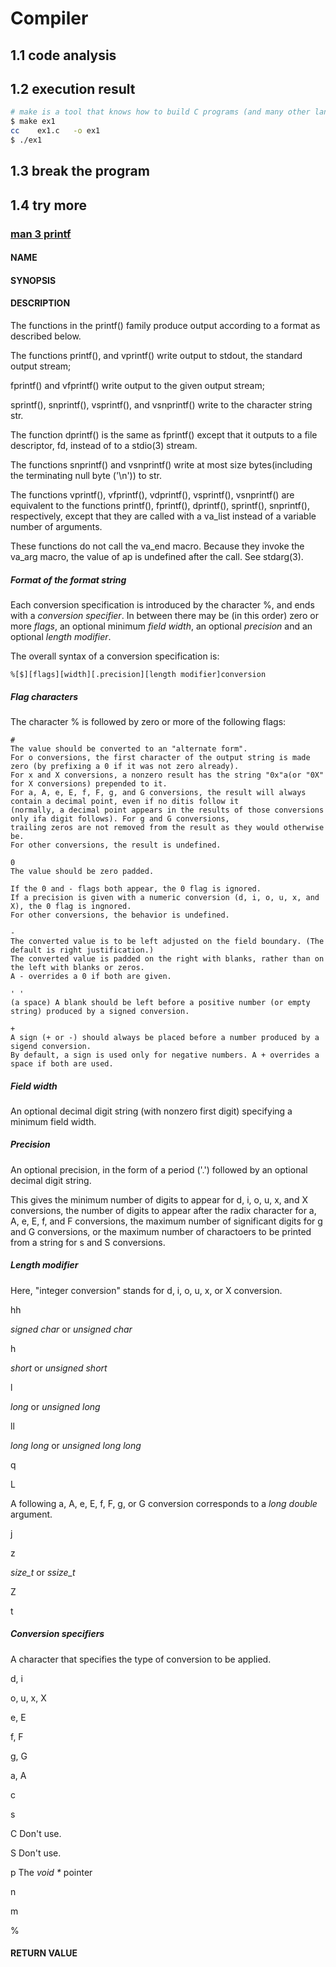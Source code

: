 # Compiler

## 1.1 code analysis

## 1.2 execution result

```bash
# make is a tool that knows how to build C programs (and many other languages).
$ make ex1
cc    ex1.c   -o ex1
$ ./ex1
```

## 1.3 break the program

## 1.4 try more

### [man 3 printf](https://man7.org/linux/man-pages/man3/printf.3.html)
  
#### NAME


#### SYNOPSIS


#### DESCRIPTION

The functions in the printf() family produce output according to a format as described below.

The functions printf(), and vprintf() write output to stdout, the standard output stream;

fprintf() and vfprintf() write output to the given output stream;

sprintf(), snprintf(), vsprintf(), and vsnprintf() write to the character string str.

The function dprintf() is the same as fprintf() except that it outputs to a file descriptor, fd, instead of to a stdio(3) stream.

The functions snprintf() and vsnprintf() write at most size bytes(including the terminating null byte ('\n')) to str.

The functions vprintf(), vfprintf(), vdprintf(), vsprintf(), vsnprintf() are equivalent to
the functions printf(), fprintf(), dprintf(), sprintf(), snprintf(), respectively,
except that they are called with a va_list instead of a variable number of arguments.

These functions do not call the va_end macro.
Because they invoke the va_arg macro, the value of ap is undefined after the call.  See stdarg(3).


##### Format of the format string

Each conversion specification is introduced by the character %, and ends with a *conversion specifier*.
In between there may be (in this order)
zero or more *flags*,
an optional minimum *field width*,
an optional *precision* and
an optional *length modifier*.

The overall syntax of a conversion specification is:

	%[$][flags][width][.precision][length modifier]conversion


##### Flag characters

The character % is followed by zero or more of the following flags:

	#
	The value should be converted to an "alternate form".
	For o conversions, the first character of the output string is made zero (by prefixing a 0 if it was not zero already).
	For x and X conversions, a nonzero result has the string "0x"a(or "0X" for X conversions) prepended to it.
	For a, A, e, E, f, F, g, and G conversions, the result will always contain a decimal point, even if no ditis follow it
	(normally, a decimal point appears in the results of those conversions only ifa digit follows). For g and G conversions,
	trailing zeros are not removed from the result as they would otherwise be.
	For other conversions, the result is undefined.

	0
	The value should be zero padded.

	If the 0 and - flags both appear, the 0 flag is ignored.
	If a precision is given with a numeric conversion (d, i, o, u, x, and X), the 0 flag is ingnored.
	For other conversions, the behavior is undefined.

	-
	The converted value is to be left adjusted on the field boundary. (The default is right justification.)
	The converted value is padded on the right with blanks, rather than on the left with blanks or zeros.
	A - overrides a 0 if both are given.

	' '
	(a space) A blank should be left before a positive number (or empty string) produced by a signed conversion.

	+
	A sign (+ or -) should always be placed before a number produced by a sigend conversion.
	By default, a sign is used only for negative numbers. A + overrides a space if both are used.


##### Field width

An optional decimal digit string (with nonzero first digit) specifying a minimum field width.



##### Precision

An optional precision, in the form of a period ('.') followed by an optional decimal digit string.

This gives
the minimum number of digits to appear for d, i, o, u, x, and X conversions,
the number of digits to appear after the radix character for a, A, e, E, f, and F conversions,
the maximum number of significant digits for g and G conversions, or
the maximum number of charactoers to be printed from a string for s and S conversions.


##### Length modifier

Here, "integer conversion" stands for d, i, o, u, x, or X conversion.


hh

*signed char* or *unsigned char*


h

*short* or *unsigned short*


l

*long* or *unsigned long*


ll

*long long* or *unsigned long long*

 
q


L

 
A following a, A, e, E, f, F, g, or G conversion corresponds to a *long double* argument.


j


z

*size_t* or *ssize_t*


Z


t


##### Conversion specifiers

A character that specifies the type of conversion to be applied.


d, i


o, u, x, X


e, E


f, F


g, G


a, A


c


s


C
Don't use.


S
Don't use.


p
The *void \** pointer


n


m


%




#### RETURN VALUE
